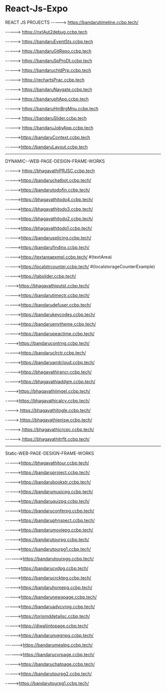 # React-Js-Expo

REACT JS PROJECTS 
 -----> https://bandarutimeline.ccbp.tech/
 
 -----> https://nxtAut2debug.ccbp.tech
 
-----> https://bandaruEventSts.ccbp.tech

-----> https://bandaruGitRepo.ccbp.tech

-----> https://bandaruSpProDt.ccbp.tech

-----> https://bandaruchldPrp.ccbp.tech

-----> https://rechartsPrac.ccbp.tech

-----> https://bandaruNavgate.ccbp.tech

-----> https://bandarupltApp.ccbp.tech

-----> https://bandaruHmBrgMnu.ccbp.tech

-----> https://bandaruSlider.ccbp.tech

-----> https://bandaruJobyApp.ccbp.tech

----->https://bandaruContext.ccbp.tech

----->https://bandaruLayout.ccbp.tech
 
 ********************************************************************************************************************************************************************

DYNAMIC--WEB-PAGE-DESIGN-FRAME-WORKS

-----> https://bhagavathiPRJSC.ccbp.tech

----->https://bandaruchatbot.ccbp.tech/

----->https://bandarutodofin.ccbp.tech/

----->https://bhagavathitodo4.ccbp.tech/

----->https://bhagavathitodo3.ccbp.tech/

----->https://bhagavathitodo2.ccbp.tech/

----->https://bhagavathitodo1.ccbp.tech/

----->https://bandarusplicing.ccbp.tech/

----->https://bandarufindinx.ccbp.tech/

----->https://textareaexmpl.ccbp.tech/ #(textArea)

----->https://localstrcounter.ccbp.tech/ #(localstorageCounterExample)

----->https://tabslider.ccbp.tech/

---->https://bhagavathiqutst.ccbp.tech/

----->https://bandarutimectr.ccbp.tech/

----->https://bandarudefuser.ccbp.tech/

----->https://bandarukeycodes.ccbp.tech/

----->https://bandaruenvtheme.ccbp.tech/

----->https://bandarupeactime.ccbp.tech/

---->https://bandarucontrng.ccbp.tech/

----->https://bandaruclrctr.ccbp.tech/

----->https://bandaruwrdcloud.ccbp.tech/

----->https://bhagavathirancr.ccbp.tech/

----->https://bhagavathiaddgm.ccbp.tech/

---->https://bhagavathiimgel.ccbp.tech/

---->https://bhagavathicalcy.ccbp.tech/

---->.https://bhagavathitogle.ccbp.tech/

---->.https://bhagavathienisw.ccbp.tech/

----->.https://bhagavathicrcpc.ccbp.tech/

----->.https://bhagavathitrflt.ccbp.tech/





 ********************************************************************************************************************************************************************






Static-WEB-PAGE-DESIGN-FRAME-WORKS

----->https://bhagavathitour.ccbp.tech/

----->https://bandaruproject.ccbp.tech/

----->https://bandarubookstr.ccbp.tech/

----->https://bandarumusicpg.ccbp.tech/

----->https://bandaruquizpg.ccbp.tech/

----->https://bandaruconferpg.ccbp.tech/

----->https://bandaruphnspect.ccbp.tech/

----->https://bandarumoviepg.ccbp.tech/

----->https://bandarutourpg.ccbp.tech/

----->https://bandarutourpg1.ccbp.tech/

------>https://bandarutourpgg.ccbp.tech/

----->https://bandarucvdpg.ccbp.tech/

----->https://bandarucrcktpg.ccbp.tech/

----->https://bandaruhomepg.ccbp.tech/

----->https://bandarunewspage.ccbp.tech/

----->https://bandaruadvcvrpg.ccbp.tech/

----->https://torismddetailsc.ccbp.tech/

----->https://diwaliintopage.ccbp.tech/

----->https://bandarunvegnpg.ccbp.tech/

------>https://bandarumealpg.ccbp.tech/

------>https://bandarucvrpage.ccbp.tech/

----->https://bandaruchatpage.ccbp.tech/

----->https://bandarutourpg2.ccbp.tech/

---->https://bandarutourpg1.ccbp.tech/



   


